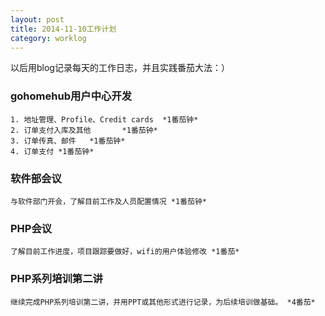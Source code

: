 ```yaml
---
layout: post
title: 2014-11-10工作计划
category: worklog
---
```


以后用blog记录每天的工作日志，并且实践番茄大法：）

### gohomehub用户中心开发
    1. 地址管理、Profile、Credit cards  *1番茄钟*
    2. 订单支付入库及其他       *1番茄钟*
    3. 订单传真、邮件   *1番茄钟*
    4. 订单支付 *1番茄钟*
### 软件部会议
    与软件部门开会，了解目前工作及人员配置情况 *1番茄钟*
### PHP会议
    了解目前工作进度，项目跟踪要做好，wifi的用户体验修改 *1番茄*
### PHP系列培训第二讲
    继续完成PHP系列培训第二讲，并用PPT或其他形式进行记录，为后续培训做基础。 *4番茄*
